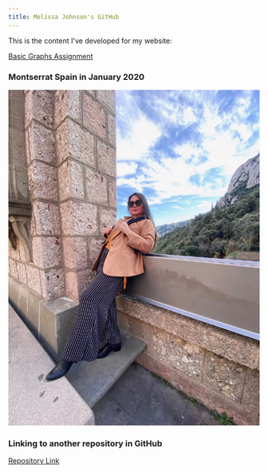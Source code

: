 ```yaml
---
title: Melissa Johnson's GitHub 
---
```


This is the content I've developed for my website:

[Basic Graphs Assignment](/exampleContent/index.md)

### Montserrat Spain in January 2020
![My Pic](/pics/IMG_6196_Facetune_03-05-2020-21-55-54.jpeg)

### Linking to another repository in GitHub
[Repository Link](https://github.com/maj0hns0n/Projects)
